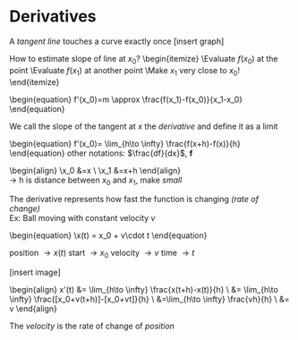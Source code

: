 # Derivatives
A *tangent line* touches a curve exactly once
[insert graph]

How to estimate slope of line at $x_0$? 
\begin{itemize}
    \Evaluate $f(x_0)$ at the point
    \Evaluate $f(x_1)$ at another point
    \Make $x_1$ very close to $x_0$!
\end{itemize}

\begin{equation}
f'(x_0)=m \approx \frac{f(x_1)-f(x_0)}{x_1-x_0}
\end{equation}

We call the slope of the tangent at $x$ the *derivative* and define it as a limit 

\begin{equation}
f'(x_0)= \lim_{h\to \infty} \frac{f(x+h)-f(x)}{h}
\end{equation}
other notations: $\frac{df}{dx}$, $\mathbf{f}$

\begin{align}
\x_0 &=x \\
\x_1 &=x+h
\end{align} \
$\to$ h is distance between $x_0$ and $x_1$, make *small*

The derivative represents how fast the function is changing *(rate of change)* \
Ex: Ball moving with constant velocity $v$

\begin{equation}
\x(t) = x_0 + v\cdot t 
\end{equation}

position $\to x(t)$
start $\to x_0$
velocity $\to v$
time $\to t$

[insert image]

\begin{align}
x'(t) &= \lim_{h\to \infty} \frac{x(t+h)-x(t)}{h} \\
&= \lim_{h\to \infty} \frac{[x_0+v(t+h)]-[x_0+vt]}{h} \\
&=\lim_{h\to \infty} \frac{vh}{h} \\
&= v
\end{align}

The *velocity* is the rate of change of *position*